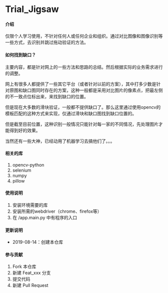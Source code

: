# Trial_Jigsaw

#### 介绍

仅限个人学习使用，不针对任何人或任何企业和组织。通过对比图像和图像识别等一些方式，去识别并跳过拖动验证的方法。

#### 如何找到缺口？

主要内容，都是针对网上的一些方法和思路的总结。然后根据实际的业务需求进行的调整。

网上有很多人都提供了一些其它平台（或者针对以前的方案），其中打多少数是针对原图和缺口图同时存在的方案，这种一般都是采用对比图片的像素点，把最左侧的不一致点位标出来，来找到缺口的位置。

但是现在大多数的滑块验证，一般都不提供缺口了。那么这里通过使用opencv的模板匹配的这种方式来实现，仅通过滑块和缺口图找到缺口位置的。

但是截至目前位置，这种识别一般情况只能针对每一家的不同情况，先处理图片才能得到好的效果。

当然还有一些大神，已经动用了机器学习去搞他们了。。。

#### 相关的库

1. opencv-python
2. selenium
3. numpy
4. pillow

#### 使用说明

1. 安装环境需要的库
2. 安装所需的webdriver（chrome、firefox等）
3. 在 /app.main.py 中有程序的入口

#### 更新说明
- 2019-08-14：创建本仓库

#### 参与贡献

1. Fork 本仓库
2. 新建 Feat_xxx 分支
3. 提交代码
4. 新建 Pull Request